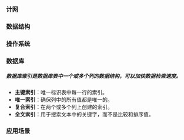 ### 计网
### 数据结构
### 操作系统
### 数据库
##### 数据库索引是数据库表中一个或多个列的数据结构，可以加快数据检索速度。
- **主键索引**：唯一标识表中每一行的索引。
- **唯一索引**：确保列中的所有值都是唯一的。
- **复合索引**：在两个或多个列上创建的索引。
- **全文索引**：用于搜索文本中的关键字，而不是比较和排序值。

### 应用场景